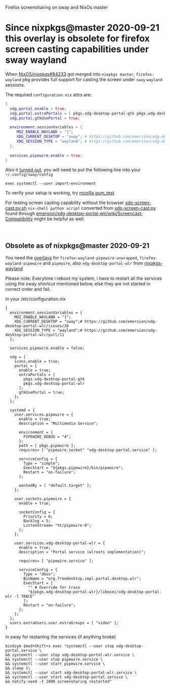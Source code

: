 Firefox screensharing on sway and NixOs master

# Since nixpkgs@master 2020-09-21 this overlay is obsolete for firefox screen casting capabilities under sway wayland

When [NixOS/nixpkgs#84233](https://github.com/NixOS/nixpkgs/pull/84233) got merged into `nixpkgs master`, `firefox-wayland` pkg provides full support for casting the screen under `sway` `wayland` sessions.

The required `configuration.nix` attrs are:
```nix
{
  xdg.portal.enable = true;
  xdg.portal.extraPortals = [ pkgs.xdg-desktop-portal-gtk pkgs.xdg-desktop-portal-wlr ];
  xdg.portal.gtkUsePortal = true;

  environment.sessionVariables = {
     MOZ_ENABLE_WAYLAND = "1";
     XDG_CURRENT_DESKTOP = "sway"; # https://github.com/emersion/xdg-desktop-portal-wlr/issues/20
     XDG_SESSION_TYPE = "wayland"; # https://github.com/emersion/xdg-desktop-portal-wlr/pull/11
  };
  
  services.pipewire.enable = true;
}
```

Also it [turned out](https://github.com/NixOS/nixpkgs/pull/106815#issuecomment-751231083), you will need to put 
the following line into your `~/.config/sway/config`
```
exec systemctl --user import-environment
```

To verify your setup is working, try [mozilla gum_test](https://mozilla.github.io/webrtc-landing/gum_test.html).

For testing screen casting capability without the browser [xdp-screen-cast.py.sh](https://gist.github.com/calbrecht/7dea702094196f39356f1dfca457a2b4) `nix-shell python script` converted from [xdp-screen-cast.py](https://gitlab.gnome.org/snippets/19) found through [emersion/xdg-desktop-portal-wlr/wiki/Screencast-Compatibility](https://github.com/emersion/xdg-desktop-portal-wlr/wiki/Screencast-Compatibility) might be helpful as well.
<br/>
<br/>
<br/>

## Obsolete as of nixpkgs@master 2020-09-21

You need the [overlays](https://github.com/calbrecht/nixpkgs-overlays/blob/master/nixpkgs/default.nix#L65) for `firefox-wayland-pipewire-unwrapped`, `firefox-wayland-pipewire` and `pipewire`, also `xdg-desktop-portal-wlr` from [nixpkgs-wayland](https://github.com/colemickens/nixpkgs-wayland)

Please note: Everytime i reboot my system, i have to restart all the services using the sway shortcut mentioned below, else they are not started in correct order and fail.

in your /etc/configuration.nix

```
{
  environment.sessionVariables = {
    MOZ_ENABLE_WAYLAND = "1";
    XDG_CURRENT_DESKTOP = "sway";# https://github.com/emersion/xdg-desktop-portal-wlr/issues/20
    XDG_SESSION_TYPE = "wayland";# https://github.com/emersion/xdg-desktop-portal-wlr/pull/11
  };
    
  services.pipewire.enable = false;
 
  xdg = {
    icons.enable = true;
    portal = {
      enable = true;
      extraPortals = [
        pkgs.xdg-desktop-portal-gtk
        pkgs.xdg-desktop-portal-wlr
      ];
      gtkUsePortal = true;
    };
  };

  systemd = {
    user.services.pipewire = {
      enable = true;
      description = "Multimedia Service";

      environment = {
        PIPEWIRE_DEBUG = "4";
      };
      path = [ pkgs.pipewire ];
      requires= [ "pipewire.socket" "xdg-desktop-portal.service" ];

      serviceConfig = {
        Type = "simple";
        ExecStart = "${pkgs.pipewire}/bin/pipewire";
        Restart = "on-failure";
      };

      wantedBy = [ "default.target" ];
    };

    user.sockets.pipewire = {
      enable = true;

      socketConfig = {
        Priority = 6;
        Backlog = 5;
        ListenStream= "%t/pipewire-0";
      };
    };

    user.services.xdg-desktop-portal-wlr = {
      enable = true;
      description = "Portal service (wlroots implementation)";

      requires= [ "pipewire.service" ];

      serviceConfig = {
        Type = "dbus";
        BusName = "org.freedesktop.impl.portal.desktop.wlr";
        ExecStart = [ 
          "" # Override for trace
          "${pkgs.xdg-desktop-portal-wlr}/libexec/xdg-desktop-portal-wlr -l TRACE" 
        ];
        Restart = "on-failure";
      };
    };
  };
  users.extraUsers.user.extraGroups = [ "video" ];
}
```

in sway for restarting the services (if anything broke)

```
bindsym $mod+Shift+s exec "systemctl --user stop xdg-desktop-portal.service \
&& systemctl --user stop xdg-desktop-portal-wlr.service \
&& systemctl --user stop pipewire.service \
&& systemctl --user start pipewire.service \
&& sleep 1\
&& systemctl --user start xdg-desktop-portal-wlr.service \
&& systemctl --user start xdg-desktop-portal.service \
&& notify-send -t 1000 screensharing restarted"
```
